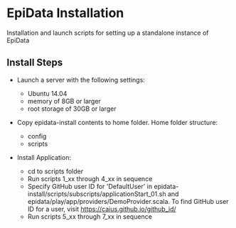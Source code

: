 EpiData Installation
=====================
Installation and launch scripts for setting up a standalone instance of EpiData

Install Steps
--------------

- Launch a server with the following settings:
    - Ubuntu 14.04
    - memory of 8GB or larger
    - root storage of 30GB or larger

- Copy epidata-install contents to home folder. Home folder structure:
    - config
    - scripts

- Install Application:
    - cd to scripts folder
    - Run scripts 1_xx through 4_xx in sequence
    - Specify GitHub user ID for 'DefaultUser' in epidata-install/scripts/subscripts/applicationStart_01.sh and epidata/play/app/providers/DemoProvider.scala. To find GitHub user ID for a user, visit https://caius.github.io/github_id/
    - Run scripts 5_xx through 7_xx in sequence
